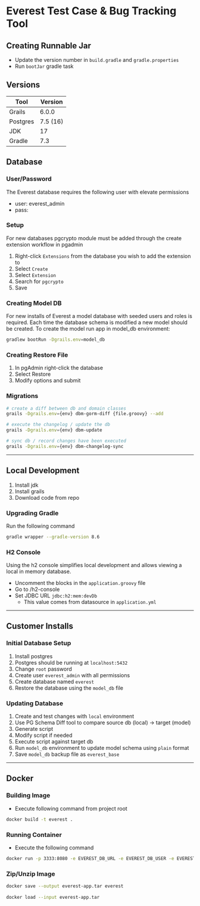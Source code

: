 # Everest Test Case & Bug Tracking Tool

## Creating Runnable Jar
- Update the version number in `build.gradle` and `gradle.properties`
- Run `bootJar` gradle task

## Versions
| Tool        | Version  |
| ----------- |----------|
|Grails     | 6.0.0    |
|Postgres   | 7.5 (16) |
|JDK        | 17       |
|Gradle    | 7.3      |

## Database 

### User/Password
The Everest database requires the following user with elevate permissions
- user: everest_admin
- pass: 

### Setup
For new databases pgcrypto module must be added through the create extension workflow in pgadmin
1. Right-click `Extensions` from the database you wish to add the extension to
2. Select `Create`
3. Select `Extension`
4. Search for `pgcrypto`
5. Save

### Creating Model DB
For new installs of Everest a model database with seeded users and roles is required. Each time the database schema is
modified a new model should be created. To create the model run app in model_db environment:
```bash
gradlew bootRun -Dgrails.env=model_db
```

### Creating Restore File
1. In pgAdmin right-click the database
2. Select Restore
3. Modify options and submit

### Migrations

```bash
# create a diff between db and domain classes
grails -Dgrails.env={env} dbm-gorm-diff {file.groovy} --add

# execute the changelog / update the db
grails -Dgrails.env={env} dbm-update

# sync db / record changes have been executed
grails -Dgrails.env={env} dbm-changelog-sync
```
-----
## Local Development
1. Install jdk
2. Install grails
3. Download code from repo

### Upgrading Gradle
Run the following command
```bash
gradle wrapper --gradle-version 8.6
```
### H2 Console
Using the h2 console simplifies local development and allows viewing a local in memory database. 
- Uncomment the blocks in the `application.groovy` file
- Go to /h2-console
- Set JDBC URL `jdbc:h2:mem:devDb`
  - This value comes from datasource in `application.yml`
--------
## Customer Installs

### Initial Database Setup
1. Install postgres
2. Postgres should be running at `localhost:5432`
3. Change `root` password
4. Create user `everest_admin` with all permissions
5. Create database named `everest`
6. Restore the database using the `model_db` file

### Updating Database
1. Create and test changes with `local` environment
2. Use PG Schema Diff tool to compare source db (local) -> target (model)
3. Generate script
4. Modify script if needed
5. Execute script against target db
6. Run `model_db` environment to update model schema using `plain` format
7. Save `model_db` backup file as `everest_base`

---------
## Docker

### Building Image
- Execute following command from project root
```bash
docker build -t everest .
```

### Running Container
- Execute the following command
```bash 
docker run -p 3333:8080 -e EVEREST_DB_URL -e EVEREST_DB_USER -e EVEREST_DB_PASSWORD everest
```

### Zip/Unzip Image

```bash
docker save --output everest-app.tar everest
 
docker load --input everest-app.tar
```